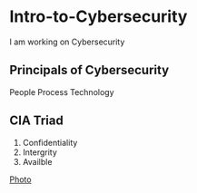 # Intro-to-Cybersecurity
I am working on Cybersecurity 

## Principals of Cybersecurity
People
Process
Technology

## CIA Triad
1. Confidentiality
2. Intergrity
3. Availble 

[Photo](https://github.com/CoolBlink/Intro-to-Cybersecurity/commit/563212342bd87d7be9ae024393aeb843a5e03849)
